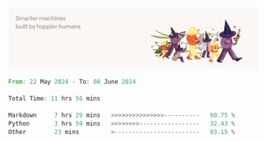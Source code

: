 <img src="https://github.com/drozdj/drozdj/blob/main/1716336391923.jpeg" alt="Credits to https://www.linkedin.com/in/villetuulos/">
<!--START_SECTION:waka-->

```rust
From: 22 May 2024 - To: 08 June 2024

Total Time: 11 hrs 56 mins

Markdown     7 hrs 29 mins   >>>>>>>>>>>>>>>----------   60.75 %
Python       3 hrs 59 mins   >>>>>>>>-----------------   32.43 %
Other        23 mins         >------------------------   03.15 %
```

<!--END_SECTION:waka-->
